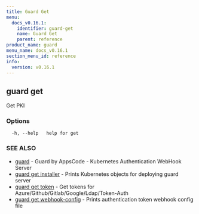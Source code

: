 ```yaml
---
title: Guard Get
menu:
  docs_v0.16.1:
    identifier: guard-get
    name: Guard Get
    parent: reference
product_name: guard
menu_name: docs_v0.16.1
section_menu_id: reference
info:
  version: v0.16.1
---
```


## guard get

Get PKI

### Options

```
  -h, --help   help for get
```

### SEE ALSO

* [guard](/docs/v0.16.1/reference/guard)	 - Guard by AppsCode - Kubernetes Authentication WebHook Server
* [guard get installer](/docs/v0.16.1/reference/guard_get_installer)	 - Prints Kubernetes objects for deploying guard server
* [guard get token](/docs/v0.16.1/reference/guard_get_token)	 - Get tokens for Azure/Github/Gitlab/Google/Ldap/Token-Auth
* [guard get webhook-config](/docs/v0.16.1/reference/guard_get_webhook-config)	 - Prints authentication token webhook config file

